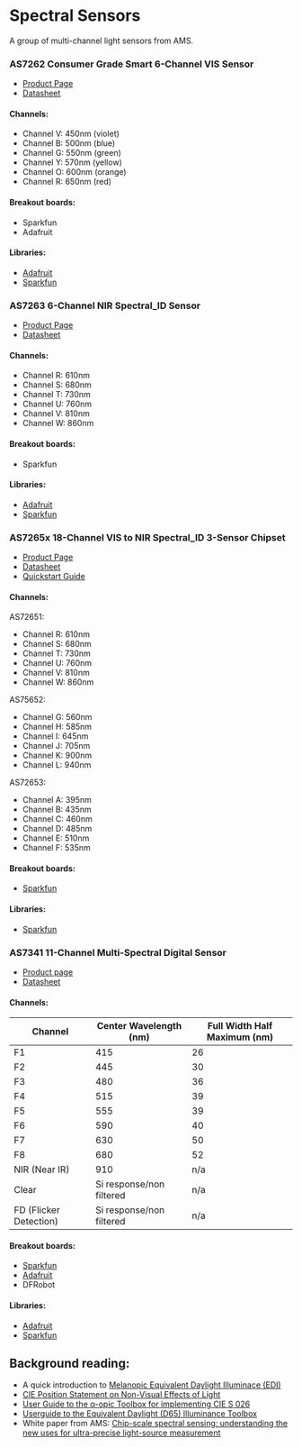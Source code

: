 # Spectral Sensors

A group of multi-channel light sensors from AMS. 

### AS7262 Consumer Grade Smart 6-Channel VIS Sensor

* [Product Page](https://ams.com/as7262)
* [Datasheet](https://ams.com/documents/20143/36005/AS7262_DS000486_2-00.pdf)

#### Channels:
* Channel V: 450nm (violet)
* Channel B: 500nm (blue)
* Channel G: 550nm (green)
* Channel Y: 570nm (yellow)
* Channel O: 600nm (orange)
* Channel R: 650nm (red)

#### Breakout boards:
* Sparkfun
* Adafruit

#### Libraries:
* [Adafruit](https://github.com/adafruit/Adafruit_AS726x)
* [Sparkfun](https://github.com/sparkfun/SparkFun_AS726x_Arduino_Library)

### AS7263 6-Channel NIR Spectral_ID Sensor

* [Product Page](https://ams.com/as7263)
* [Datasheet](https://ams.com/documents/20143/36005/AS7263_DS000476_1-00.pdf)

#### Channels: 
* Channel R: 610nm
* Channel S: 680nm
* Channel T: 730nm
* Channel U: 760nm
* Channel V: 810nm
* Channel W: 860nm

#### Breakout boards:
* Sparkfun

#### Libraries:
* [Adafruit](https://github.com/adafruit/Adafruit_AS726x)
* [Sparkfun](https://github.com/sparkfun/SparkFun_AS726x_Arduino_Library)

### AS7265x 18-Channel VIS to NIR Spectral_ID 3-Sensor Chipset

* [Product Page](https://ams.com/as7265x)
* [Datasheet](https://ams.com/documents/20143/36005/AS7265x_DS000612_1-00.pdf)
* [Quickstart Guide](https://ams.com/documents/20143/36005/AS7265x_QG000122_1-00.pdf)

#### Channels:

AS72651:
* Channel R: 610nm
* Channel S: 680nm
* Channel T: 730nm
* Channel U: 760nm
* Channel V: 810nm
* Channel W: 860nm

AS75652:
* Channel G: 560nm
* Channel H: 585nm
* Channel I: 645nm
* Channel J: 705nm
* Channel K: 900nm
* Channel L: 940nm

AS72653: 
* Channel A: 395nm
* Channel B: 435nm
* Channel C: 460nm
* Channel D: 485nm
* Channel E: 510nm
* Channel F: 535nm

#### Breakout boards:
* [Sparkfun](https://www.sparkfun.com/products/15050)

#### Libraries:
* [Sparkfun](https://github.com/sparkfun/SparkFun_AS7265x_Arduino_Library)

### AS7341 11-Channel Multi-Spectral Digital Sensor

* [Product page](https://ams.com/as7341)
* [Datasheet](https://ams.com/documents/20143/36005/AS7341_DS000504_3-00.pdf)

#### Channels:

| Channel | Center Wavelength (nm) | Full Width Half Maximum (nm) | 
|---|---|---|
| F1  | 415  | 26 | 
| F2  | 445  | 30 | 
| F3  | 480  | 36 | 
| F4  | 515  | 39 | 
| F5  | 555  | 39 | 
| F6  | 590  | 40 | 
| F7  | 630  | 50 | 
| F8  | 680  | 52 | 
| NIR (Near IR) | 910 | n/a |
| Clear | Si response/non filtered | n/a |
| FD (Flicker Detection) | Si response/non filtered | n/a |

#### Breakout boards:
* [Sparkfun](https://www.sparkfun.com/products/17719)
* [Adafruit](https://github.com/adafruit/Adafruit_AS7341)
* DFRobot

#### Libraries:
* [Adafruit](https://github.com/adafruit/Adafruit_AS7341)
* [Sparkfun](https://github.com/sparkfun/SparkFun_AS7341X_Arduino_Library)


## Background reading:
* A quick introduction to [Melanopic Equivalent Daylight Illuminace (EDI)](https://biosinstitute.org/melanopic-equivalent-daylight-illuminance/)
* [CIE Position Statement on Non-Visual Effects of Light](http://cie.co.at/files/CIE%20Position%20Statement%20-%20Proper%20Light%20at%20the%20Proper%20Time%20(2019)_0.pdf) 
* [User Guide to the &alpha;-opic Toolbox
for implementing CIE S 026](http://files.cie.co.at/CIE%20S%20026%20alpha-opic%20Toolbox%20User%20Guide.pdf)
* [Userguide to the Equivalent Daylight (D65) 
Illuminance Toolbox](https://www.nsvv.nl/wp-content/uploads/2019/03/CIE-S-026-EDI-Toolbox-Userguide-vE1.05x.pdf)
* White paper from AMS: [Chip-scale spectral sensing:
understanding the new uses
for ultra-precise light-source
measurement ](https://ams.com/documents/20143/215005/ams_WhitePaper_Chip-scale_spectral_sensing_022021.pdf)